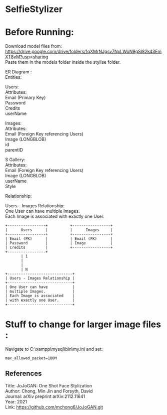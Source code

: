 # SelfieStylizer

# Before Running:
Download model files from: https://drive.google.com/drive/folders/1qXMrNJgsv7NxLWoN9gSI82k43EmXT8vM?usp=sharing  
Paste them in the models folder inside the stylise folder.   
     
ER Diagram :    
Entities:   
    
Users:   
        Attributes:    
            Email (Primary Key)    
            Password   
            Credits    
            userName    

Images:    
        Attributes:    
            Email (Foreign Key referencing Users)    
            Image (LONGBLOB)    
            id     
            parentID    
 
S Gallery:    
        Attributes:    
            Email (Foreign Key referencing Users)    
            Image (LONGBLOB)    
            userName     
            Style    
      
Relationship:    

Users - Images Relationship:    
        One User can have multiple Images.      
        Each Image is associated with exactly one User.    

      
```
+-----------------+          +-----------------+
|      Users      |          |      Images     |
+-----------------+          +-----------------+
| Email (PK)      |          | Email (FK)      |
| Password        |          | Image           |
| Credits         |          +-----------------+
+-----------------+
       | 1
       |
       |
       | N
+-----------------------------+
| Users - Images Relationship |
+-----------------------------+
| One User can have           |
| multiple Images.            |
| Each Image is associated    |
| with exactly one User.      |
+-----------------------------+

```
      
# Stuff to change for larger image files :      
Navigate to C:\xampp\mysql\bin\my.ini and set:      
     
```
max_allowed_packet=100M
```
      


## References
  Title: JoJoGAN: One Shot Face Stylization<br>
  Author: Chong, Min Jin and Forsyth, David<br>
  Journal: arXiv preprint arXiv:2112.11641<br>
  Year: 2021<br>
  Link: https://github.com/mchong6/JoJoGAN.git <br><br>


